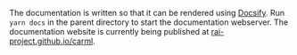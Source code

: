The documentation is written so that it can be rendered using [Docsify](https://docsify.js.org/#/).
Run `yarn docs` in the parent directory to start the documentation webserver. 
The documentation website is currently being published at [rai-project.github.io/carml](https://rai-project.github.io/carml).

